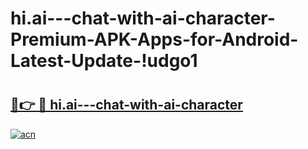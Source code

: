 # hi.ai---chat-with-ai-character-Premium-APK-Apps-for-Android-Latest-Update-!udgo1

# <h2><a href="https://dyzcvy.esa.edu.pl?title=hi.ai---chat-with-ai-character&ref=udgo1">🔗👉 🔴 hi.ai---chat-with-ai-character</a></h2>

[![acn](https://github.com/user-attachments/assets/0f9c940e-d8b0-45ae-aac7-cd30a18b3e1c)](https://dyzcvy.esa.edu.pl?title=hi.ai---chat-with-ai-character&ref=udgo1)

